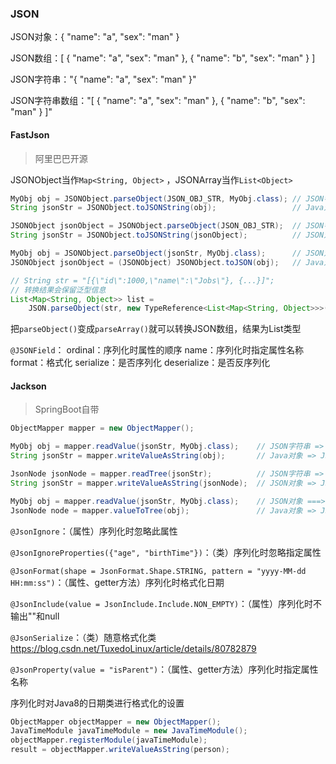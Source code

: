 ### JSON

JSON对象：{ "name": "a", "sex": "man" }

JSON数组：[ { "name": "a", "sex": "man" }, { "name": "b", "sex": "man" } ]

JSON字符串："{ \"name\": \"a\", \"sex\": \"man\" }"

JSON字符串数组："[ { \"name\": \"a\", \"sex\": \"man\" }, { \"name\": \"b\", \"sex\": \"man\" } ]"



#### FastJson

> 阿里巴巴开源

JSONObject当作`Map<String, Object>` ，JSONArray当作`List<Object>`

```java
MyObj obj = JSONObject.parseObject(JSON_OBJ_STR, MyObj.class); // JSON字符串 => Java对象
String jsonStr = JSONObject.toJSONString(obj);                 // Java对象 => JSON字符串

JSONObject jsonObject = JSONObject.parseObject(JSON_OBJ_STR);  // JSON字符串 => JSON对象
String jsonStr = JSONObject.toJSONString(jsonObject);          // JSON对象 => JSON字符串

MyObj obj = JSONObject.parseObject(jsonStr, MyObj.class);      // JSON对象 ===> Java对象
JSONObject jsonObject = (JSONObject) JSONObject.toJSON(obj);   // Java对象 => JSON对象

// String str = "[{\"id\":1000,\"name\":\"Jobs\"}, {...}]";
// 转换结果会保留泛型信息
List<Map<String, Object>> list = 
    JSON.parseObject(str, new TypeReference<List<Map<String, Object>>>(){});
```

把`parseObject()`变成`parseArray()`就可以转换JSON数组，结果为List类型

`@JSONField`：
ordinal：序列化时属性的顺序
name：序列化时指定属性名称
format：格式化
serialize：是否序列化
deserialize：是否反序列化



#### Jackson

> SpringBoot自带

```java
ObjectMapper mapper = new ObjectMapper();

MyObj obj = mapper.readValue(jsonStr, MyObj.class);    // JSON字符串 => Java对象
String jsonStr = mapper.writeValueAsString(obj);       // Java对象 => JSON字符串

JsonNode jsonNode = mapper.readTree(jsonStr);          // JSON字符串 => JSON对象
String jsonStr = mapper.writeValueAsString(jsonNode);  // JSON对象 => JSON字符串

MyObj obj = mapper.readValue(jsonStr, MyObj.class);    // JSON对象 ===> Java对象
JsonNode node = mapper.valueToTree(obj);               // Java对象 => JSON对象
```

`@JsonIgnore`：（属性）序列化时忽略此属性

`@JsonIgnoreProperties({"age", "birthTime"})`：（类）序列化时忽略指定属性

`@JsonFormat(shape = JsonFormat.Shape.STRING, pattern = "yyyy-MM-dd HH:mm:ss")`：（属性、getter方法）序列化时格式化日期

`@JsonInclude(value = JsonInclude.Include.NON_EMPTY)`：（属性）序列化时不输出""和null

`@JsonSerialize`：（类）随意格式化类 <https://blog.csdn.net/TuxedoLinux/article/details/80782879>

`@JsonProperty(value = "isParent")`：（属性、getter方法）序列化时指定属性名称



序列化时对Java8的日期类进行格式化的设置

```java
ObjectMapper objectMapper = new ObjectMapper();
JavaTimeModule javaTimeModule = new JavaTimeModule();
objectMapper.registerModule(javaTimeModule);
result = objectMapper.writeValueAsString(person);
```


